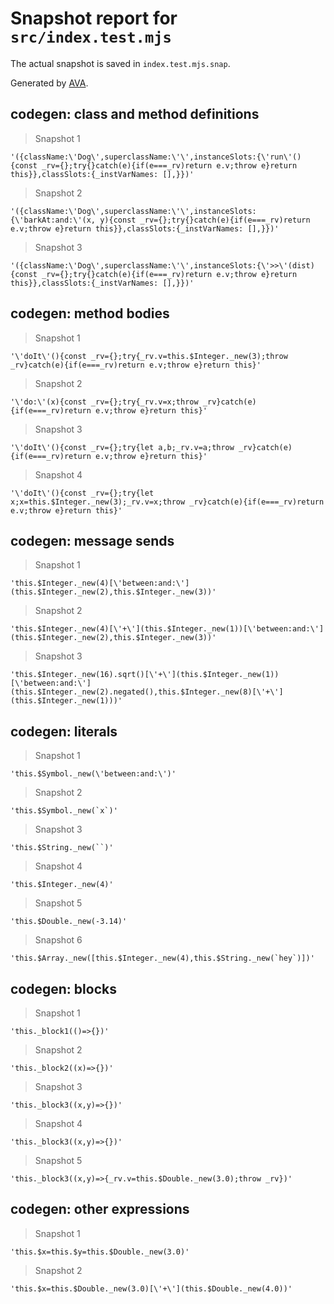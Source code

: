 # Snapshot report for `src/index.test.mjs`

The actual snapshot is saved in `index.test.mjs.snap`.

Generated by [AVA](https://avajs.dev).

## codegen: class and method definitions

> Snapshot 1

    '({className:\'Dog\',superclassName:\'\',instanceSlots:{\'run\'(){const _rv={};try{}catch(e){if(e===_rv)return e.v;throw e}return this}},classSlots:{_instVarNames: [],}})'

> Snapshot 2

    '({className:\'Dog\',superclassName:\'\',instanceSlots:{\'barkAt:and:\'(x, y){const _rv={};try{}catch(e){if(e===_rv)return e.v;throw e}return this}},classSlots:{_instVarNames: [],}})'

> Snapshot 3

    '({className:\'Dog\',superclassName:\'\',instanceSlots:{\'>>\'(dist){const _rv={};try{}catch(e){if(e===_rv)return e.v;throw e}return this}},classSlots:{_instVarNames: [],}})'

## codegen: method bodies

> Snapshot 1

    '\'doIt\'(){const _rv={};try{_rv.v=this.$Integer._new(3);throw _rv}catch(e){if(e===_rv)return e.v;throw e}return this}'

> Snapshot 2

    '\'do:\'(x){const _rv={};try{_rv.v=x;throw _rv}catch(e){if(e===_rv)return e.v;throw e}return this}'

> Snapshot 3

    '\'doIt\'(){const _rv={};try{let a,b;_rv.v=a;throw _rv}catch(e){if(e===_rv)return e.v;throw e}return this}'

> Snapshot 4

    '\'doIt\'(){const _rv={};try{let x;x=this.$Integer._new(3);_rv.v=x;throw _rv}catch(e){if(e===_rv)return e.v;throw e}return this}'

## codegen: message sends

> Snapshot 1

    'this.$Integer._new(4)[\'between:and:\'](this.$Integer._new(2),this.$Integer._new(3))'

> Snapshot 2

    'this.$Integer._new(4)[\'+\'](this.$Integer._new(1))[\'between:and:\'](this.$Integer._new(2),this.$Integer._new(3))'

> Snapshot 3

    'this.$Integer._new(16).sqrt()[\'+\'](this.$Integer._new(1))[\'between:and:\'](this.$Integer._new(2).negated(),this.$Integer._new(8)[\'+\'](this.$Integer._new(1)))'

## codegen: literals

> Snapshot 1

    'this.$Symbol._new(\'between:and:\')'

> Snapshot 2

    'this.$Symbol._new(`x`)'

> Snapshot 3

    'this.$String._new(``)'

> Snapshot 4

    'this.$Integer._new(4)'

> Snapshot 5

    'this.$Double._new(-3.14)'

> Snapshot 6

    'this.$Array._new([this.$Integer._new(4),this.$String._new(`hey`)])'

## codegen: blocks

> Snapshot 1

    'this._block1(()=>{})'

> Snapshot 2

    'this._block2((x)=>{})'

> Snapshot 3

    'this._block3((x,y)=>{})'

> Snapshot 4

    'this._block3((x,y)=>{})'

> Snapshot 5

    'this._block3((x,y)=>{_rv.v=this.$Double._new(3.0);throw _rv})'

## codegen: other expressions

> Snapshot 1

    'this.$x=this.$y=this.$Double._new(3.0)'

> Snapshot 2

    'this.$x=this.$Double._new(3.0)[\'+\'](this.$Double._new(4.0))'
